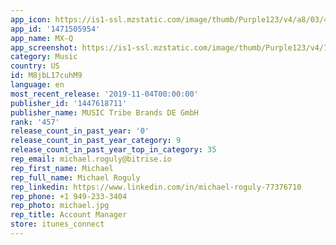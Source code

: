 ```yaml
---
app_icon: https://is1-ssl.mzstatic.com/image/thumb/Purple123/v4/a8/03/40/a8034032-a154-76ff-9600-58ea57756cc3/AppIcon-0-1x_U007emarketing-0-0-85-220-0-6.png/1024x1024bb.png
app_id: '1471505954'
app_name: MX-Q
app_screenshot: https://is1-ssl.mzstatic.com/image/thumb/Purple123/v4/71/e6/ec/71e6ec02-38ed-ee2c-7e86-28df801bf16b/pr_source.png/1242x2688bb.png
category: Music
country: US
id: M8jbL17cuhM9
language: en
most_recent_release: '2019-11-04T00:00:00'
publisher_id: '1447618711'
publisher_name: MUSIC Tribe Brands DE GmbH
rank: '457'
release_count_in_past_year: '0'
release_count_in_past_year_category: 9
release_count_in_past_year_top_in_category: 35
rep_email: michael.roguly@bitrise.io
rep_first_name: Michael
rep_full_name: Michael Roguly
rep_linkedin: https://www.linkedin.com/in/michael-roguly-77376710
rep_phone: +1 949-233-3404
rep_photo: michael.jpg
rep_title: Account Manager
store: itunes_connect
---
```

